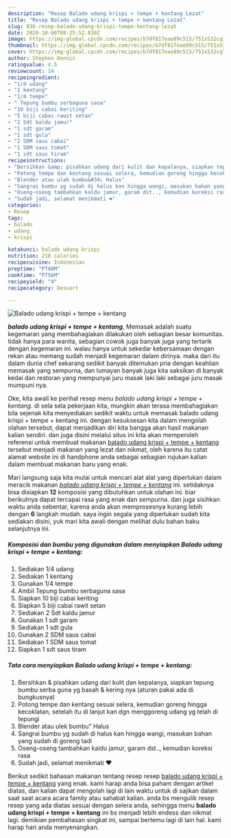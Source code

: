 ```yaml
---
description: "Resep Balado udang krispi + tempe + kentang Lezat"
title: "Resep Balado udang krispi + tempe + kentang Lezat"
slug: 836-resep-balado-udang-krispi-tempe-kentang-lezat
date: 2020-10-06T08:25:52.830Z
image: https://img-global.cpcdn.com/recipes/b7df817eae89c515/751x532cq70/balado-udang-krispi-tempe-kentang-foto-resep-utama.jpg
thumbnail: https://img-global.cpcdn.com/recipes/b7df817eae89c515/751x532cq70/balado-udang-krispi-tempe-kentang-foto-resep-utama.jpg
cover: https://img-global.cpcdn.com/recipes/b7df817eae89c515/751x532cq70/balado-udang-krispi-tempe-kentang-foto-resep-utama.jpg
author: Stephen Dennis
ratingvalue: 4.5
reviewcount: 14
recipeingredient:
- "1/4 udang"
- "1 kentang"
- "1/4 tempe"
- " Tepung bumbu serbaguna sasa"
- "10 biji cabai keriting"
- "5 biji cabai rawit setan"
- "2 Sdt kaldu jamur"
- "1 sdt garam"
- "1 sdt gula"
- "2 SDM saus cabai"
- "1 SDM saus tomat"
- "1 sdt saus tiram"
recipeinstructions:
- "Bersihkan &amp; pisahkan udang dari kulit dan kepalanya, siapkan tepung bumbu serba guna yg basah &amp; kering nya (aturan pakai ada di bungkusnya)"
- "Potong tempe dan kentang sesuai selera, kemudian goreng hingga kecoklatan, setelah itu di lanjut kan dgn menggoreng udang yg telah di tepungi"
- "Blender atau ulek bumbu&#34; Halus"
- "Sangrai bumbu yg sudah di halus kan hingga wangi, masukan bahan yang sudah di goreng tadi"
- "Oseng-oseng tambahkan kaldu jamur, garam dst.., kemudian koreksi rasa"
- "Sudah jadi, selamat menikmati ❤"
categories:
- Resep
tags:
- balado
- udang
- krispi

katakunci: balado udang krispi 
nutrition: 218 calories
recipecuisine: Indonesian
preptime: "PT40M"
cooktime: "PT56M"
recipeyield: "4"
recipecategory: Dessert

---
```



![Balado udang krispi + tempe + kentang](https://img-global.cpcdn.com/recipes/b7df817eae89c515/751x532cq70/balado-udang-krispi-tempe-kentang-foto-resep-utama.jpg)

<b><i>balado udang krispi + tempe + kentang</i></b>, Memasak adalah suatu kegemaran yang membahagiakan dilakukan oleh sebagian besar komunitas. tidak hanya para wanita, sebagian cowok juga banyak juga yang tertarik dengan kegemaran ini. walau hanya untuk sekedar kebersamaan dengan rekan atau memang sudah menjadi kegemaran dalam dirinya. maka dari itu dalam dunia chef sekarang sedikit banyak ditemukan pria dengan keahlian memasak yang sempurna, dan lumayan banyak juga kita saksikan di banyak kedai dan restoran yang mempunyai juru masak laki laki sebagai juru masak mumpuni nya.



Oke, kita awali ke perihal resep menu <i>balado udang krispi + tempe + kentang</i>. di sela sela pekerjaan kita, mungkin akan terasa membahagiakan bila sejenak kita menyediakan sedikit waktu untuk memasak balado udang krispi + tempe + kentang ini. dengan kesuksesan kita dalam mengolah olahan tersebut, dapat menjadikan diri kita bangga akan hasil makanan kalian sendiri. dan juga disini melalui situs ini kita akan memperoleh referensi untuk membuat makanan <u>balado udang krispi + tempe + kentang</u> tersebut menjadi makanan yang lezat dan nikmat, oleh karena itu catat alamat website ini di handphone anda sebagai sebagian rujukan kalian dalam membuat makanan baru yang enak.


Mari langsung saja kita mulai untuk mencari alat alat yang diperlukan dalam meracik makanan <u><i>balado udang krispi + tempe + kentang</i></u> ini. setidaknya bisa disiapkan <b>12</b> komposisi yang dibutuhkan untuk olahan ini. biar berikutnya dapat tercapai rasa yang enak dan sempurna. dan juga sisihkan waktu anda sebentar, karena anda akan memprosesnya kurang lebih dengan <b>6</b> langkah mudah. saya ingin segala yang diperlukan sudah kita sediakan disini, yuk mari kita awali dengan melihat dulu bahan baku selanjutnya ini.

<!--inarticleads1-->

##### Komposisi dan bumbu yang digunakan dalam menyiapkan Balado udang krispi + tempe + kentang:

1. Sediakan 1/4 udang
1. Sediakan 1 kentang
1. Gunakan 1/4 tempe
1. Ambil  Tepung bumbu serbaguna sasa
1. Siapkan 10 biji cabai keriting
1. Siapkan 5 biji cabai rawit setan
1. Sediakan 2 Sdt kaldu jamur
1. Gunakan 1 sdt garam
1. Sediakan 1 sdt gula
1. Gunakan 2 SDM saus cabai
1. Sediakan 1 SDM saus tomat
1. Siapkan 1 sdt saus tiram




<!--inarticleads2-->

##### Tata cara menyiapkan Balado udang krispi + tempe + kentang:

1. Bersihkan &amp; pisahkan udang dari kulit dan kepalanya, siapkan tepung bumbu serba guna yg basah &amp; kering nya (aturan pakai ada di bungkusnya)
1. Potong tempe dan kentang sesuai selera, kemudian goreng hingga kecoklatan, setelah itu di lanjut kan dgn menggoreng udang yg telah di tepungi
1. Blender atau ulek bumbu&#34; Halus
1. Sangrai bumbu yg sudah di halus kan hingga wangi, masukan bahan yang sudah di goreng tadi
1. Oseng-oseng tambahkan kaldu jamur, garam dst.., kemudian koreksi rasa
1. Sudah jadi, selamat menikmati ❤




Berikut sedikit bahasan makanan tentang resep resep <u>balado udang krispi + tempe + kentang</u> yang enak. kami harap anda bisa paham dengan artikel diatas, dan kalian dapat mengolah lagi di lain waktu untuk di sajikan dalam saat saat acara acara family atau sahabat kalian. anda bs mengulik resep resep yang ada diatas sesuai dengan selera anda, sehingga menu <b>balado udang krispi + tempe + kentang</b> ini bs menjadi lebih endess dan nikmat lagi. demikian pembahasan singkat ini, sampai bertemu lagi di lain hal. kami harap hari anda menyenangkan.
